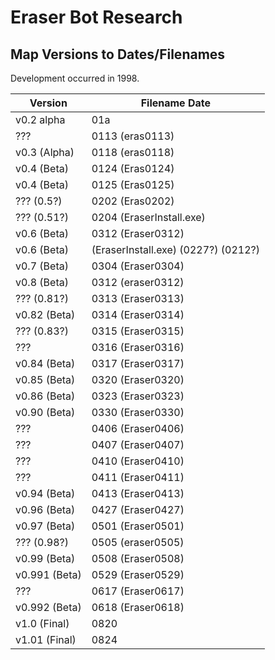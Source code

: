 # Eraser Bot Research


## Map Versions to Dates/Filenames

Development occurred in 1998.

Version | Filename Date
--- | ---
v0.2 alpha 		| 01a
???				| 0113 (eras0113)
v0.3 (Alpha) 	| 0118 (eras0118)
v0.4 (Beta)		| 0124 (Eras0124)
v0.4 (Beta)		| 0125 (Eras0125)
???	(0.5?)		| 0202 (Eras0202)
??? (0.51?) 	| 0204 (EraserInstall.exe)
v0.6 (Beta) 	| 0312 (Eraser0312)
v0.6 (Beta) 	| (EraserInstall.exe) (0227?) (0212?)
v0.7 (Beta)		| 0304 (Eraser0304)
v0.8 (Beta)		| 0312 (eraser0312)
??? (0.81?)		| 0313 (Eraser0313)
v0.82 (Beta)	| 0314 (Eraser0314)
???	(0.83?)		| 0315 (Eraser0315)
???				| 0316 (Eraser0316)
v0.84 (Beta)	| 0317 (Eraser0317)
v0.85 (Beta)	| 0320 (Eraser0320)
v0.86 (Beta)	| 0323 (Eraser0323)
v0.90 (Beta)	| 0330 (Eraser0330)
???				| 0406 (Eraser0406)
???				| 0407 (Eraser0407)
???				| 0410 (Eraser0410)
???				| 0411 (Eraser0411)
v0.94 (Beta)	| 0413 (Eraser0413)
v0.96 (Beta)	| 0427 (Eraser0427)
v0.97 (Beta)	| 0501 (Eraser0501)
??? (0.98?)		| 0505 (eraser0505)
v0.99 (Beta)	| 0508 (Eraser0508)
v0.991 (Beta)	| 0529 (Eraser0529)
???				| 0617 (Eraser0617)
v0.992 (Beta)	| 0618 (Eraser0618)
v1.0 (Final)	| 0820
v1.01 (Final)	| 0824
